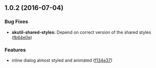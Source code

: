 <a name="1.0.2"></a>
## 1.0.2 (2016-07-04)


### Bug Fixes

* **akutil-shared-styles:** Depend on correct version of the shared styles ([fb64e0e](https://aui-team-bot/https://bitbucket.org/atlassian/atlaskit/commits/fb64e0e))


### Features

* inline dialog almost styled and animated ([f134e37](https://aui-team-bot/https://bitbucket.org/atlassian/atlaskit/commits/f134e37))



